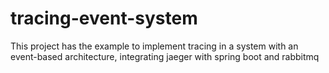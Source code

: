 # tracing-event-system
This project has the example to implement tracing in a system with an event-based architecture, integrating jaeger with spring boot and rabbitmq
